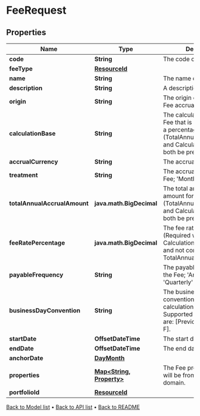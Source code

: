 

# FeeRequest


## Properties

| Name | Type | Description | Notes |
|------------ | ------------- | ------------- | -------------|
|**code** | **String** | The code of the Fee. |  |
|**feeType** | [**ResourceId**](ResourceId.md) |  |  |
|**name** | **String** | The name of the Fee. |  |
|**description** | **String** | A description for the Fee. |  [optional] |
|**origin** | **String** | The origin or source of the Fee accrual. |  [optional] |
|**calculationBase** | **String** | The calculation base for the Fee that is calculated using a percentage. (TotalAnnualAccrualAmount and CalculationBase cannot both be present) |  [optional] |
|**accrualCurrency** | **String** | The accrual currency. |  |
|**treatment** | **String** | The accrual period of the Fee; &#39;Monthly&#39; or &#39;Daily&#39;. |  |
|**totalAnnualAccrualAmount** | **java.math.BigDecimal** | The total annual accrued amount for the Fee. (TotalAnnualAccrualAmount and CalculationBase cannot both be present) |  [optional] |
|**feeRatePercentage** | **java.math.BigDecimal** | The fee rate percentage. (Required when CalculationBase is present and not compatible with TotalAnnualAccrualAmount) |  [optional] |
|**payableFrequency** | **String** | The payable frequency for the Fee; &#39;Annually&#39;, &#39;Quarterly&#39; or &#39;Monthly&#39;. |  |
|**businessDayConvention** | **String** | The business day convention to use for Fee calculations on weekends. Supported string values are: [Previous, P, Following, F]. |  |
|**startDate** | **OffsetDateTime** | The start date of the Fee. |  |
|**endDate** | **OffsetDateTime** | The end date of the Fee. |  [optional] |
|**anchorDate** | [**DayMonth**](DayMonth.md) |  |  [optional] |
|**properties** | [**Map&lt;String, Property&gt;**](Property.md) | The Fee properties. These will be from the &#39;Fee&#39; domain. |  [optional] |
|**portfolioId** | [**ResourceId**](ResourceId.md) |  |  [optional] |



[Back to Model list](../README.md#documentation-for-models) &#8226; [Back to API list](../README.md#documentation-for-api-endpoints) &#8226; [Back to README](../README.md)


